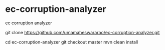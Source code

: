 # ec-corruption-analyzer
ec corruption analyzer

git clone https://github.com/umamaheswararao/ec-corruption-analyzer.git

cd ec-corruption-analyzer
git checkout master
mvn clean install
